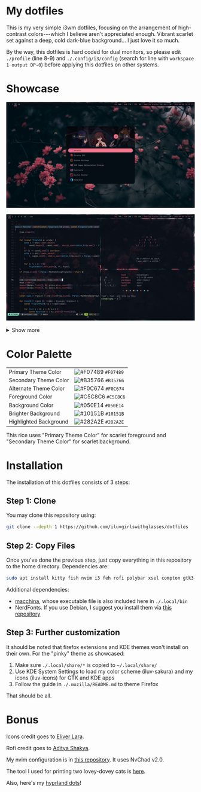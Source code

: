 
# My dotfiles

This is my very simple i3wm dotfiles, focusing on the arrangement of high-contrast colors---which I believe aren't appreciated enough. Vibrant scarlet set against a deep, cold dark-blue background... I just love it so much.

By the way, this dotfiles is hard coded for dual monitors, so please edit `./profile` (line 8-9) and `./.config/i3/config` (search for line with `workspace 1 output DP-0`) before applying this dotfiles on other systems.

# Showcase

![Rofi](./showcase/1.png)

![Kitty, nvim, and macchina](./showcase/2.png)

<details>
    <summary>Show more</summary>

    ![Firefox and Dolphin](./showcase/3.png)

    ![Firefox extensions](./showcase/4.png)

    ![Dual Monitors Setup](./showcase/5.png)

    ![POV: Me 2 years ago](./showcase/6.png)
</details>

# Color Palette

|                         |                                                                    |
| ----------------------- | ------------------------------------------------------------------ |
| Primary Theme Color     | ![#F07489](https://placehold.co/12x12/f07489/f07489.png) `#F07489` |
| Secondary Theme Color   | ![#B35766](https://placehold.co/12x12/b35766/b35766.png) `#B35766` |
| Alternate Theme Color   | ![#F0C674](https://placehold.co/12x12/f0c674/f0c674.png) `#F0C674` |
| Foreground Color        | ![#C5C8C6](https://placehold.co/12x12/c5c8c6/c5c8c6.png) `#C5C8C6` |
| Background Color        | ![#050E14](https://placehold.co/12x12/050e14/050e14.png) `#050E14` |
| Brighter Background     | ![#10151B](https://placehold.co/12x12/10151b/10151b.png) `#10151B` |
| Highlighted Background  | ![#282A2E](https://placehold.co/12x12/282a2e/282a2e.png) `#282A2E` |

This rice uses "Primary Theme Color" for scarlet foreground and "Secondary Theme Color" for scarlet background.

# Installation

The installation of this dotfiles consists of 3 steps:

## Step 1: Clone

You may clone this repository using:

```sh
git clone --depth 1 https://github.com/iluvgirlswithglasses/dotfiles
```

## Step 2: Copy Files

Once you've done the previous step, just copy everything in this repository to the home directory. Dependencies are:

```sh
sudo apt install kitty fish nvim i3 feh rofi polybar xsel compton gtk3-nocsd flameshot pipewire
```

Additional dependencies:

- [macchina](https://github.com/Macchina-CLI/macchina), whose executable file is also included here in `./.local/bin`
- NerdFonts. If you use Debian, I suggest you install them via [this repository](https://github.com/ryanoasis/nerd-fonts)

## Step 3: Further customization

It should be noted that firefox extensions and KDE themes won't install on their own. For the "pinky" theme as showcased:

1. Make sure `./.local/share/*` is copied to `~/.local/share/`
2. Use KDE System Settings to load my color scheme (iluv-sakura) and my icons (iluv-icons) for GTK and KDE apps
3. Follow the guide in `./.mozilla/README.md` to theme Firefox

That should be all.

# Bonus

Icons credit goes to [Eliver Lara](https://github.com/EliverLara/candy-icons).

Rofi credit goes to [Aditya Shakya](https://github.com/adi1090x/rofi).

My nvim configuration is in [this repository](https://github.com/iluvgirlswithglasses/nvim). It uses NvChad v2.0.

The tool I used for printing two lovey-dovey cats is [here](https://github.com/iluvgirlswithglasses/terminal-tools).

Also, here's my [hyprland dots](https://github.com/iluvgirlswithglasses/dots-hyprland)!


